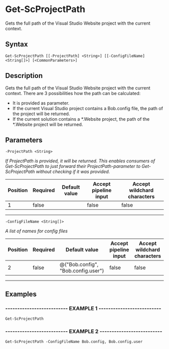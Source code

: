 

# Get-ScProjectPath

Gets the full path of the Visual Studio Website project with the current context.
## Syntax

    Get-ScProjectPath [[-ProjectPath] <String>] [[-ConfigFileName] <String[]>] [<CommonParameters>]


## Description

Gets the full path of the Visual Studio Website project with the current context.
There are 3 possibilities how the path can be calculated:
* It is provided as parameter.
* If the current Visual Studio project contains a Bob.config file, the path of the project will be returned.
* If the current solution contains a *.Website project, the path of the *.Website project will be returned.





## Parameters

    
    -ProjectPath <String>
_If ProjectPath  is provided, it will be returned.
This enables consumers of Get-ScProjectPath to just forward their ProjectPath-parameter to Get-ScProjectPath without checking if it was provided._

| Position | Required | Default value | Accept pipeline input | Accept wildchard characters |
| -------- | -------- | ------------- | --------------------- | --------------------------- |
| 1 | false |  | false | false |


----

    
    
    -ConfigFileName <String[]>
_A list of names for config files_

| Position | Required | Default value | Accept pipeline input | Accept wildchard characters |
| -------- | -------- | ------------- | --------------------- | --------------------------- |
| 2 | false | @("Bob.config", "Bob.config.user") | false | false |


----

    

## Examples

### -------------------------- EXAMPLE 1 --------------------------
    Get-ScProjectPath






























### -------------------------- EXAMPLE 2 --------------------------
    Get-ScProjectPath -ConfigFileName Bob.config, Bob.config.user































